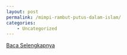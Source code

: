```yaml
---
layout: post
permalink: /mimpi-rambut-putus-dalam-islam/
categories:
    - Uncategorized
---
```


[Baca Selengkapnya](/07)